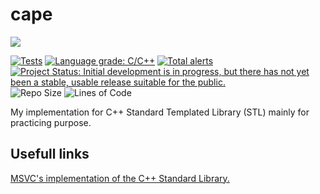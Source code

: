 # cape
[![](http://github-actions.40ants.com/WaleedYaser/cape/matrix.svg)](https://github.com/WaleedYaser/cape)

[![Tests](https://github.com/WaleedYaser/cape/actions/workflows/tests.yml/badge.svg)](https://github.com/WaleedYaser/cape/actions/workflows/tests.yml)
[![Language grade: C/C++](https://img.shields.io/lgtm/grade/cpp/g/WaleedYaser/cape.svg?logo=lgtm&logoWidth=18)](https://lgtm.com/projects/g/WaleedYaser/cape/context:cpp)
[![Total alerts](https://img.shields.io/lgtm/alerts/g/WaleedYaser/cape.svg?logo=lgtm&logoWidth=18)](https://lgtm.com/projects/g/WaleedYaser/cape/alerts/)
[![Project Status: Initial development is in progress, but there has not yet been a stable, usable release suitable for the public.](https://www.repostatus.org/badges/latest/wip.svg)](https://www.repostatus.org/#wip)
![Repo Size](https://img.shields.io/github/repo-size/WaleedYaser/cape)
![Lines of Code](https://img.shields.io/tokei/lines/github/WaleedYaser/cape)

My implementation for C++ Standard Templated Library (STL) mainly for practicing purpose.

## Usefull links
[MSVC's implementation of the C++ Standard Library.](https://github.com/microsoft/STL)